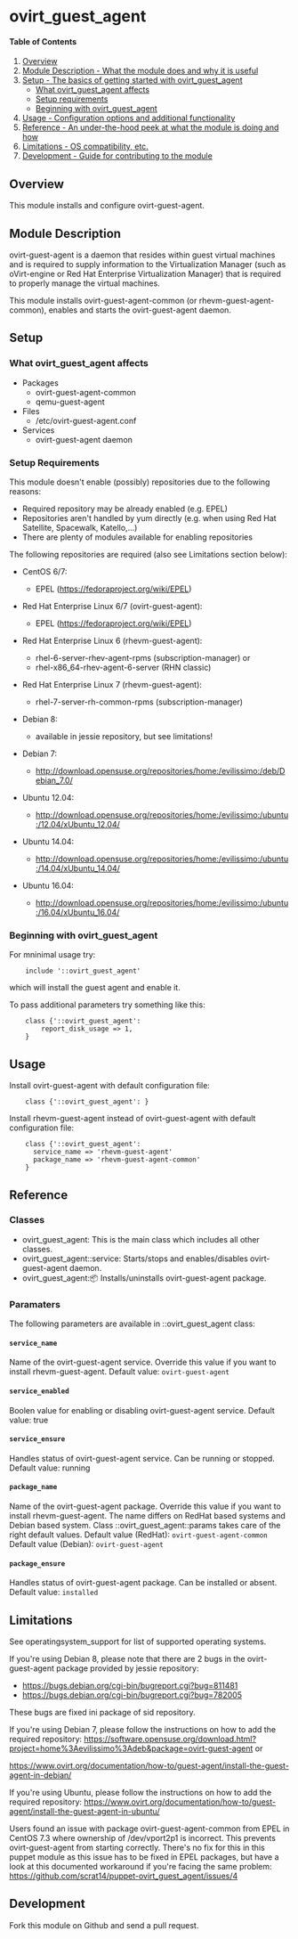 # ovirt_guest_agent

#### Table of Contents

1. [Overview](#overview)
2. [Module Description - What the module does and why it is useful](#module-description)
3. [Setup - The basics of getting started with ovirt_guest_agent](#setup)
    * [What ovirt_guest_agent affects](#what-ovirt_guest_agent-affects)
    * [Setup requirements](#setup-requirements)
    * [Beginning with ovirt_guest_agent](#beginning-with-ovirt_guest_agent)
4. [Usage - Configuration options and additional functionality](#usage)
5. [Reference - An under-the-hood peek at what the module is doing and how](#reference)
5. [Limitations - OS compatibility, etc.](#limitations)
6. [Development - Guide for contributing to the module](#development)

## Overview

This module installs and configure ovirt-guest-agent.

## Module Description

ovirt-guest-agent is a daemon that resides within guest virtual machines and is
required to supply information to the Virtualization Manager (such as oVirt-engine
or Red Hat Enterprise Virtualization Manager) that is required to properly manage
the virtual machines.

This module installs ovirt-guest-agent-common (or rhevm-guest-agent-common), enables
and starts the ovirt-guest-agent daemon.

## Setup

### What ovirt_guest_agent affects

* Packages
    * ovirt-guest-agent-common
    * qemu-guest-agent
* Files
    * /etc/ovirt-guest-agent.conf
* Services
    * ovirt-guest-agent daemon

### Setup Requirements

This module doesn't enable (possibly) repositories due to the following reasons:
* Required repository may be already enabled (e.g. EPEL)
* Repositories aren't handled by yum directly (e.g. when using Red Hat Satellite,
Spacewalk, Katello,...)
* There are plenty of modules available for enabling repositories

The following repositories are required (also see Limitations section below):

* CentOS 6/7:
    * EPEL (https://fedoraproject.org/wiki/EPEL)

* Red Hat Enterprise Linux 6/7 (ovirt-guest-agent):
    * EPEL (https://fedoraproject.org/wiki/EPEL)

* Red Hat Enterprise Linux 6 (rhevm-guest-agent):
    * rhel-6-server-rhev-agent-rpms (subscription-manager) or
    * rhel-x86_64-rhev-agent-6-server (RHN classic)

* Red Hat Enterprise Linux 7 (rhevm-guest-agent):
    * rhel-7-server-rh-common-rpms (subscription-manager)

* Debian 8:
    * available in jessie repository, but see limitations!

* Debian 7:
    * http://download.opensuse.org/repositories/home:/evilissimo:/deb/Debian_7.0/

* Ubuntu 12.04:
    * http://download.opensuse.org/repositories/home:/evilissimo:/ubuntu:/12.04/xUbuntu_12.04/

* Ubuntu 14.04:
    * http://download.opensuse.org/repositories/home:/evilissimo:/ubuntu:/14.04/xUbuntu_14.04/

* Ubuntu 16.04:
    * http://download.opensuse.org/repositories/home:/evilissimo:/ubuntu:/16.04/xUbuntu_16.04/

### Beginning with ovirt_guest_agent

For mninimal usage try:

```puppet
    include '::ovirt_guest_agent'
```
 which will install the guest agent and enable it.

To pass additional parameters try something like this:

```puppet
    class {'::ovirt_guest_agent':
        report_disk_usage => 1,
    }
```

## Usage

Install ovirt-guest-agent with default configuration file:

```puppet
    class {'::ovirt_guest_agent': }
```

Install rhevm-guest-agent instead of ovirt-guest-agent with default
configuration file:

```puppet
    class {'::ovirt_guest_agent':
      service_name => 'rhevm-guest-agent'
      package_name => 'rhevm-guest-agent-common'
    }
```

## Reference

### Classes

* ovirt_guest_agent: This is the main class which includes all other classes.
* ovirt_guest_agent::service: Starts/stops and enables/disables ovirt-guest-agent daemon.
* ovirt_guest_agent::package: Installs/uninstalls ovirt-guest-agent package.

### Paramaters

The following parameters are available in ::ovirt_guest_agent class:

#### `service_name`
Name of the ovirt-guest-agent service. Override this value if you want to install
rhevm-guest-agent.
Default value: `ovirt-guest-agent`

#### `service_enabled`

Boolen value for enabling or disabling ovirt-guest-agent service.
Default value: true

#### `service_ensure`

Handles status of ovirt-guest-agent service. Can be running or stopped.
Default value: running

#### `package_name`

Name of the ovirt-guest-agent package. Override this value if you want to install
rhevm-guest-agent. The name differs on RedHat based systems and Debian based system.
Class ::ovirt_guest_agent::params takes care of the right default values.
Default value (RedHat): `ovirt-guest-agent-common`
Default value (Debian): `ovirt-guest-agent`

#### `package_ensure`

Handles status of ovirt-guest-agent package. Can be installed or absent.
Default value: `installed`

## Limitations

See operatingsystem_support for list of supported operating systems.

If you're using Debian 8, please note that there are 2 bugs in the ovirt-guest-agent package provided by jessie repository:

* https://bugs.debian.org/cgi-bin/bugreport.cgi?bug=811481
* https://bugs.debian.org/cgi-bin/bugreport.cgi?bug=782005

These bugs are fixed ini package of sid repository.


If you're using Debian 7, please follow the instructions on how to add the required repository:
https://software.opensuse.org/download.html?project=home%3Aevilissimo%3Adeb&package=ovirt-guest-agent
or

https://www.ovirt.org/documentation/how-to/guest-agent/install-the-guest-agent-in-debian/

If you're using Ubuntu, please follow the instructions on how to add the required repository:
https://www.ovirt.org/documentation/how-to/guest-agent/install-the-guest-agent-in-ubuntu/

Users found an issue with package ovirt-guest-agent-common from EPEL in CentOS 7.3 where ownership of /dev/vport2p1
is incorrect. This prevents ovirt-guest-agent from starting correctly. There's no fix for this in this puppet module
as this issue has to be fixed in EPEL packages, but have a look at this documented workaround if you're facing the same
problem: https://github.com/scrat14/puppet-ovirt_guest_agent/issues/4


## Development

Fork this module on Github and send a pull request.


